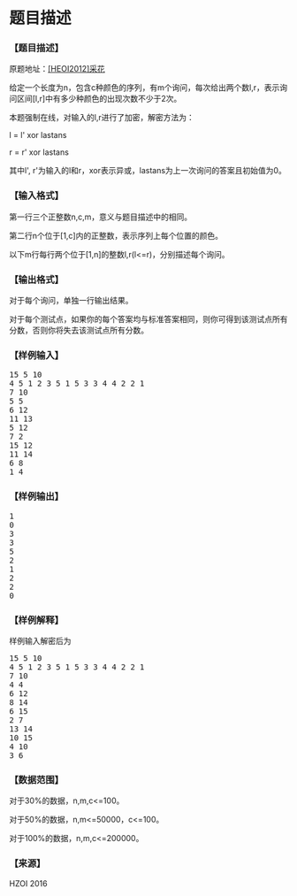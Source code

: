 # 题目描述


<h3>
【题目描述】
</h3>
<p>
原题地址：<a href="http://cojs.tk/cogs/problem/problem.php?pid=1619" target="_blank">[HEOI2012]采花</a> 
</p>
<p>
给定一个长度为n，包含c种颜色的序列，有m个询问，每次给出两个数l,r，表示询问区间[l,r]中有多少种颜色的出现次数不少于2次。
</p>
<p>
本题强制在线，对输入的l,r进行了加密，解密方法为：
</p>
<p>
l = l&#39; xor lastans
</p>
<p>
r = r&#39; xor lastans
</p>
<p>
其中l&#39;, r&#39;为输入的l和r，xor表示异或，lastans为上一次询问的答案且初始值为0。
</p>
<h3>
【输入格式】
</h3>
<p>
第一行三个正整数n,c,m，意义与题目描述中的相同。
</p>
<p>
第二行n个位于[1,c]内的正整数，表示序列上每个位置的颜色。
</p>
<p>
以下m行每行两个位于[1,n]的整数l,r(l&lt;=r)，分别描述每个询问。
</p>
<h3>
【输出格式】
</h3>
<p>
对于每个询问，单独一行输出结果。
</p>
<p>
对于每个测试点，如果你的每个答案均与标准答案相同，则你可得到该测试点所有分数，否则你将失去该测试点所有分数。
</p>
<h3>
【样例输入】
</h3>
<pre>15 5 10
4 5 1 2 3 5 1 5 3 3 4 4 2 2 1
7 10
5 5
6 12
11 13
5 12
7 2
15 12
11 14
6 8
1 4
</pre>
<h3>
【样例输出】
</h3>
<pre>1
0
3
3
5
2
1
2
2
0
</pre>
<h3>
【样例解释】
</h3>
<p>
样例输入解密后为
</p>
<pre>15 5 10
4 5 1 2 3 5 1 5 3 3 4 4 2 2 1
7 10
4 4
6 12
8 14
6 15
2 7
13 14
10 15
4 10
3 6
</pre>
<h3>
【数据范围】
</h3>
<p>
对于30%的数据，n,m,c&lt;=100。
</p>
<p>
对于50%的数据，n,m&lt;=50000，c&lt;=100。
</p>
<p>
对于100%的数据，n,m,c&lt;=200000。
</p>
<h3>
【来源】
</h3>
<p>
HZOI 2016
</p>
